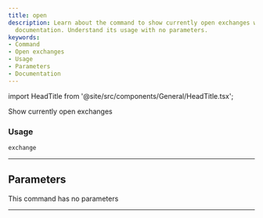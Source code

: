 ```yaml
---
title: open
description: Learn about the command to show currently open exchanges with our detailed
  documentation. Understand its usage with no parameters.
keywords:
- Command
- Open exchanges
- Usage
- Parameters
- Documentation
---
```


import HeadTitle from '@site/src/components/General/HeadTitle.tsx';

<HeadTitle title="open - Th - Stocks - Reference | OpenBB Terminal Docs" />

Show currently open exchanges

### Usage

```python
exchange
```

---

## Parameters

This command has no parameters


---
